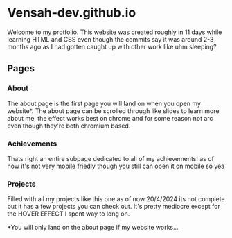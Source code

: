 # Vensah-dev.github.io

Welcome to my protfolio. This website was created roughly in 11 days while learning HTML and CSS even though the commits say it was around 2-3 months ago as I had gotten caught up with other work like uhm sleeping?

## Pages
### About
The about page is the first page you will land on when you open my website*. The about page can be scrolled through like slides to learn more about me, the effect works best on chrome and for some reason not arc even though they're both chromium based. 

### Achievements
Thats right an entire subpage dedicated to all of my achievements! as of now it's not very mobile friedly though you still can open it on mobile so yea

### Projects
Filled with all my projects like this one as of now 20/4/2024 its not complete but it has a few projects you can check out. It's pretty mediocre except for the HOVER EFFECT I spent way to long on.

*You will only land on the about page if my website works...
